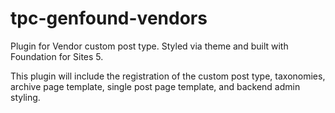 # tpc-genfound-vendors
Plugin for Vendor custom post type. Styled via theme and built with Foundation for Sites 5.

This plugin will include the registration of the custom post type, taxonomies, archive page template, single post page template, and backend admin styling.